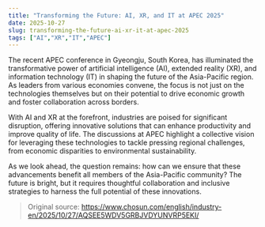 ```yaml
---
title: "Transforming the Future: AI, XR, and IT at APEC 2025"
date: 2025-10-27
slug: transforming-the-future-ai-xr-it-at-apec-2025
tags: ["AI","XR","IT","APEC"]
---
```


The recent APEC conference in Gyeongju, South Korea, has illuminated the transformative power of artificial intelligence (AI), extended reality (XR), and information technology (IT) in shaping the future of the Asia-Pacific region. As leaders from various economies convene, the focus is not just on the technologies themselves but on their potential to drive economic growth and foster collaboration across borders.

With AI and XR at the forefront, industries are poised for significant disruption, offering innovative solutions that can enhance productivity and improve quality of life. The discussions at APEC highlight a collective vision for leveraging these technologies to tackle pressing regional challenges, from economic disparities to environmental sustainability.

As we look ahead, the question remains: how can we ensure that these advancements benefit all members of the Asia-Pacific community? The future is bright, but it requires thoughtful collaboration and inclusive strategies to harness the full potential of these innovations.
> Original source: https://www.chosun.com/english/industry-en/2025/10/27/AQSEE5WDV5GRBJVDYUNVRP5EKI/